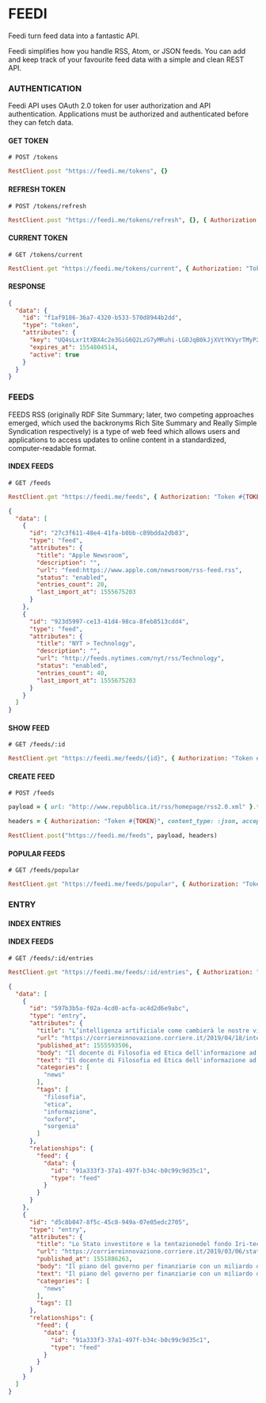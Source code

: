 # FEEDI

Feedi turn feed data into a fantastic API.

Feedi simplifies how you handle RSS, Atom, or JSON feeds. You can add and keep track of your favourite feed data with a simple and clean REST API.

### AUTHENTICATION

Feedi API uses OAuth 2.0 token for user authorization and API authentication. Applications must be authorized and authenticated before they can fetch data.

#### GET TOKEN

    # POST /tokens
``` ruby
RestClient.post "https://feedi.me/tokens", {}
```

#### REFRESH TOKEN
    
    # POST /tokens/refresh
``` ruby
RestClient.post "https://feedi.me/tokens/refresh", {}, { Authorization: "Token #{TOKEN}" }
```

#### CURRENT TOKEN
    
    # GET /tokens/current
``` ruby
RestClient.get "https://feedi.me/tokens/current", { Authorization: "Token #{TOKEN}" }
```
    
#### RESPONSE
``` json
{
  "data": {
    "id": "f1af9186-36a7-4320-b533-570d8944b2dd",
    "type": "token",
    "attributes": {
      "key": "UQ4sLxr1tXBX4c2e3GiG6Q2LzG7yMRuhi-LGDJqB0kJjXVtYKVyrTMyP2HtTyZpEuD71rvJy9Tn4SmHBtiimHg",
      "expires_at": 1554804514,
      "active": true
    }
  }
}
```

### FEEDS

FEEDS RSS (originally RDF Site Summary; later, two competing approaches emerged, which used the backronyms Rich Site Summary and Really Simple Syndication respectively) is a type of web feed which allows users and applications to access updates to online content in a standardized, computer-readable format.

#### INDEX FEEDS
    
    # GET /feeds

``` ruby
RestClient.get "https://feedi.me/feeds", { Authorization: "Token #{TOKEN}" }
```

```json
{
  "data": [
    {
      "id": "27c3f611-48e4-41fa-b0bb-c89bdda2db83",
      "type": "feed",
      "attributes": {
        "title": "Apple Newsroom",
        "description": "",
        "url": "feed:https://www.apple.com/newsroom/rss-feed.rss",
        "status": "enabled",
        "entries_count": 20,
        "last_import_at": 1555675203
      }
    },
    {
      "id": "923d5997-ce13-41d4-98ca-8feb8513cdd4",
      "type": "feed",
      "attributes": {
        "title": "NYT > Technology",
        "description": "",
        "url": "http://feeds.nytimes.com/nyt/rss/Technology",
        "status": "enabled",
        "entries_count": 40,
        "last_import_at": 1555675203
      }
    }
  ]
}
```

#### SHOW FEED
    
    # GET /feeds/:id

``` ruby
RestClient.get "https://feedi.me/feeds/{id}", { Authorization: "Token #{TOKEN}" }
```

#### CREATE FEED
    
    # POST /feeds
    
``` ruby
payload = { url: "http://www.repubblica.it/rss/homepage/rss2.0.xml" }.to_json

headers = { Authorization: "Token #{TOKEN}", content_type: :json, accept: :json }

RestClient.post("https://feedi.me/feeds", payload, headers)
```

#### POPULAR FEEDS
    
    # GET /feeds/popular

``` ruby
RestClient.get "https://feedi.me/feeds/popular", { Authorization: "Token #{TOKEN}" }
```

### ENTRY

#### INDEX ENTRIES

#### INDEX FEEDS
    
    # GET /feeds/:id/entries

``` ruby
RestClient.get "https://feedi.me/feeds/:id/entries", { Authorization: "Token #{TOKEN}" }
```

```json
{
  "data": [
    {
      "id": "597b3b5a-f02a-4cd0-acfa-ac4d2d6e9abc",
      "type": "entry",
      "attributes": {
        "title": "L’intelligenza artificiale come cambierà le nostre vite? La versione di Floridi",
        "url": "https://corriereinnovazione.corriere.it/2019/04/18/intelligenza-artificiale-come-cambiera-nostre-vite-versione-floridi-ae636c64-61c6-11e9-bdff-f123a121117e.shtml",
        "published_at": 1555593506,
        "body": "Il docente di Filosofia ed Etica dell'informazione ad Oxford alla Colazione Digitale di Sorgenia: «il rischio è di crescere una generazione di pigri»",
        "text": "Il docente di Filosofia ed Etica dell'informazione ad Oxford alla Colazione Digitale di Sorgenia: «il rischio è di crescere una generazione di pigri»",
        "categories": [
          "news"
        ],
        "tags": [
          "filosofia",
          "etica",
          "informazione",
          "oxford",
          "sorgenia"
        ]
      },
      "relationships": {
        "feed": {
          "data": {
            "id": "91a333f3-37a1-497f-b34c-b0c99c9d35c1",
            "type": "feed"
          }
        }
      }
    },
    {
      "id": "d5c8b047-8f5c-45c8-949a-07e05edc2705",
      "type": "entry",
      "attributes": {
        "title": "Lo Stato investitore e la tentazionedel fondo Iri-tech",
        "url": "https://corriereinnovazione.corriere.it/2019/03/06/stato-investitore-tentazione-392921d6-401b-11e9-bb83-aca868a1eb53.shtml",
        "published_at": 1551886263,
        "body": "Il piano del governo per finanziarie con un miliardo di euro il mondo delle start up  crea forti aspettative. Ma deve far parte di una visione più ampia dell’innovazione che  parte dall’istruzione, dalla formazione e dalla scienza  ",
        "text": "Il piano del governo per finanziarie con un miliardo di euro il mondo delle start up  crea forti aspettative. Ma deve far parte di una visione più ampia dell’innovazione che  parte dall’istruzione, dalla formazione e dalla scienza",
        "categories": [
          "news"
        ],
        "tags": []
      },
      "relationships": {
        "feed": {
          "data": {
            "id": "91a333f3-37a1-497f-b34c-b0c99c9d35c1",
            "type": "feed"
          }
        }
      }
    }
  ]
}
```
